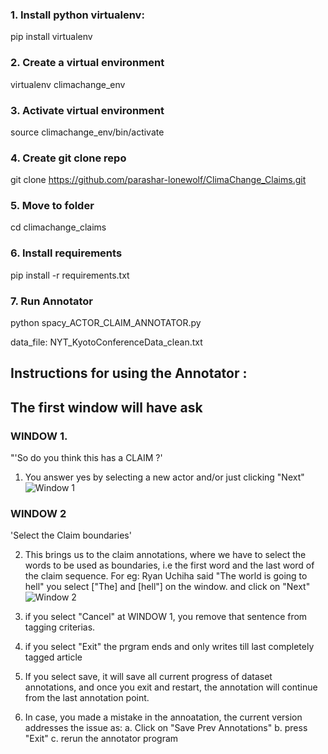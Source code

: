 ### 1. Install python virtualenv:
pip install virtualenv

### 2. Create a virtual environment
virtualenv climachange_env

### 3. Activate virtual environment
source climachange_env/bin/activate

### 4. Create git clone repo
git clone https://github.com/parashar-lonewolf/ClimaChange_Claims.git

### 5. Move to folder
cd climachange_claims

### 6. Install requirements
pip install -r requirements.txt 

### 7. Run Annotator
python  spacy_ACTOR_CLAIM_ANNOTATOR.py 

data_file: NYT_KyotoConferenceData_clean.txt

## Instructions for using the Annotator :

## The first window will have ask
### WINDOW 1. 
"'So do you think this has a CLAIM ?'

1. You answer yes by selecting a new actor and/or just clicking "Next"
![Window 1](https://cdn.mathpix.com/snip/images/XGYC-RtOBgZ8Q6Q0gZakJ3YR16POXr2qbuO9ELTNdIo.original.fullsize.png)

### WINDOW 2
'Select the Claim boundaries'

2. This brings us to the claim annotations, where we have to select the words to be used as boundaries, i.e
the first word and the last word of the claim sequence.
For eg: Ryan Uchiha said "The world is going to hell"
you select ["The] and [hell"] on the window. and click on "Next"
![Window 2](https://cdn.mathpix.com/snip/images/zduy_IXZ26doytg3WnNLEIxekxwPJVuI8NptxbJReOU.original.fullsize.png)

3. if you select "Cancel" at WINDOW 1, you remove that sentence from tagging criterias.
4. if you select "Exit" the prgram ends and only writes till last completely tagged article
5. If you select save, it will save all current progress of dataset annotations,
and once you exit and restart, the annotation will continue from the last annotation point.
6. In case, you made a mistake in the annoatation, the current version addresses the issue as:
            a.  Click on "Save Prev Annotations"
            b. press "Exit"
            c. rerun the annotator program



